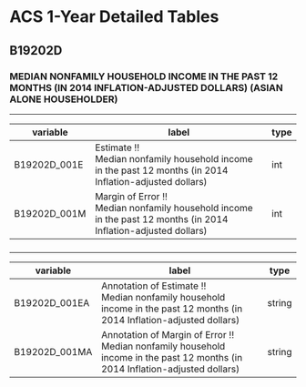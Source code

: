 # ACS 1-Year Detailed Tables

## B19202D

### MEDIAN NONFAMILY HOUSEHOLD INCOME IN THE PAST 12 MONTHS (IN 2014 INFLATION-ADJUSTED DOLLARS) (ASIAN ALONE HOUSEHOLDER)

___

| variable | label | type |
| ----- | ----- | ----- |
| B19202D_001E | Estimate !!<br>Median nonfamily household income in the past 12 months (in 2014 Inflation-adjusted dollars) | int |
| B19202D_001M | Margin of Error !!<br>Median nonfamily household income in the past 12 months (in 2014 Inflation-adjusted dollars) | int |
### 

___

| variable | label | type |
| ----- | ----- | ----- |
| B19202D_001EA | Annotation of Estimate !!<br>Median nonfamily household income in the past 12 months (in 2014 Inflation-adjusted dollars) | string |
| B19202D_001MA | Annotation of Margin of Error !!<br>Median nonfamily household income in the past 12 months (in 2014 Inflation-adjusted dollars) | string |


